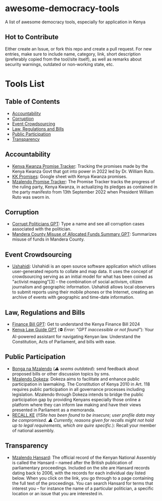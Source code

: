 # awesome-democracy-tools
A list of awesome democracy tools, especially for application in Kenya

## Hot to Contribute

Either create an Issue, or fork this repo and create a pull request. For new entries, make sure to include name, category, link, short description (preferably copied from the tool/site itself), as well as remarks about security warnings, outdated or non-working state, etc.

# Tools List

## Table of Contents

* [Accountability](#accountability)
* [Corruption](#corruption)
* [Event Crowdsourcing](#event-crowdsourcing)
* [Law, Regulations and Bills](#law-regulations-and-bills)
* [Public Participation](#public-participation)
* [Transparency](#transparency)

## Accountability

* [Kenya Kwanza Promise Tracker](https://dexxe.notion.site/bf6fb7d1a22444868bf7da5fa42d8121?v=3b6a9447ec004387b6d5642ee4c7ebe5): Tracking the promises made by the Kenya Kwanza Govt that got into power in 2022 led by Dr. William Ruto. 
* [KK Promises](https://docs.google.com/spreadsheets/d/12_sOeITaMcrbdH-21Lj29582soUnai1oW6fJ2nZziaQ/edit?gid=0#gid=0): Google sheet with Kenya Kwanza promises.
* [Mzalendo Promise Tracker](https://tracker.mzalendo.com): The Promise Tracker tracks the progress of the ruling party, Kenya Kwanza, in actualizing its pledges as contained in the party manifesto from 13th September 2022 when President William Ruto was sworn in.

## Corruption

* [Corrupt Politicians GPT](https://chatgpt.com/g/g-MVyroWjCS-corrupt-politicians-gpt): Type a name and see all corruption cases associated with the politician.
* [Mandera County Misuse of Allocated Funds Summary GPT](https://chatgpt.com/g/g-e99Bd4xC1-mandera-county-misuse-of-allocated-funds-summary): Summarizes misuse of funds in Mandera County.

## Event Crowdsourcing

* [Ushahidi](https://www.ushahidi.com): Ushahidi is an open source software application which utilises user-generated reports to collate and map data. It uses the concept of crowdsourcing serving as an initial model for what has been coined as "activist mapping"[3] – the combination of social activism, citizen journalism and geographic information. Ushahidi allows local observers to submit reports using their mobile phones or the Internet, creating an archive of events with geographic and time-date information.

## Law, Regulations and Bills

* [Finance Bill GPT](https://chatgpt.com/g/g-JBq7D0E5x-finance-bill-gpt): Get to understand the Kenya Finance Bill 2024
* [Kenya Law Guide GPT](https://chatgpt.com/g/g-UvOnmgprA-kenya-law-guide) (⛔️ _Error: "GPT inaccessible or not found"_): Your AI-powered assistant for navigating Kenyan law. Understand the Constitution, Acts of Parliament, and bills with ease.

## Public Participation

* [Bonga na Mzalendo](https://mzalendo.com/bonga/) (_⚠️ seems outdated_): send feedback about proposed bills or other discussion topics by sms.
* [Mzalendo Dokeza](https://dokeza.mzalendo.com): Dokeza aims to facilitate and enhance public participation in lawmaking. The Constitution of Kenya 2010 in Art. 118 requires public participation in all governance processes including legislation. Mzalendo through Dokeza intends to bridge the public participation gap by providing Kenyans especially those online a platform where they can inform law making and have their views presented in Parliament as a memoranda.
* [RECALL.KE](https://recall.ke) (_‼️Site has been found to be insecure; user profile data may be compromised. ⚠️ Currently, reasons given for recalls might not hold up to legal requirements, which are quire specific._): Recall your member of national assembly.

  
## Transparency 

* [Mzalendo Hansard](https://info.mzalendo.com/hansard/): The official record of the Kenyan National Assembly is called the Hansard – named after the British publication of parliamentary proceedings. Included on the site are Hansard records dating back to 2006, with the records for each individual day listed below. When you click on the link, you go through to a page containing the full text of the proceedings. You can search Hansard for terms that interest you – for instance the name of a particular politician, a specific location or an issue that you are interested in.
